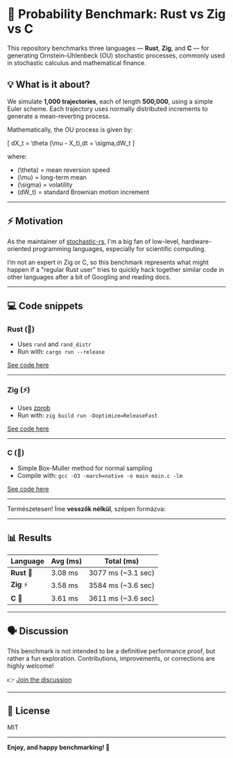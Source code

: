 # 🦀 Probability Benchmark: Rust vs Zig vs C

This repository benchmarks three languages — **Rust**, **Zig**, and **C** — for generating Ornstein–Uhlenbeck (OU) stochastic processes, commonly used in stochastic calculus and mathematical finance.

## 💡 What is it about?

We simulate **1,000 trajectories**, each of length **500,000**, using a simple Euler scheme. Each trajectory uses normally distributed increments to generate a mean-reverting process.

Mathematically, the OU process is given by:

\[
dX_t = \theta (\mu - X_t)\,dt + \sigma\,dW_t
\]

where:
- \(\theta\) = mean reversion speed
- \(\mu\) = long-term mean
- \(\sigma\) = volatility
- \(dW_t\) = standard Brownian motion increment

---

## ⚡ Motivation

As the maintainer of [stochastic-rs](https://github.com/dancixx/stochastic-rs), I'm a big fan of low-level, hardware-oriented programming languages, especially for scientific computing.

I’m not an expert in Zig or C, so this benchmark represents what might happen if a "regular Rust user" tries to quickly hack together similar code in other languages after a bit of Googling and reading docs.

---

## 💻 Code snippets

### Rust (🦀)

- Uses `rand` and `rand_distr`
- Run with: `cargo run --release`

[See code here](./rust_version.rs)

---

### Zig (⚡)

- Uses [zprob](https://github.com/pblischak/zprob)
- Run with: `zig build run -Doptimize=ReleaseFast`

[See code here](./zig_version.zig)

---

### C (👴)

- Simple Box-Muller method for normal sampling
- Compile with: `gcc -O3 -march=native -o main main.c -lm`

[See code here](./c_version.c)

---

Természetesen! Íme **vesszők nélkül**, szépen formázva:

---

## 📊 Results

| Language    | Avg (ms) | Total (ms)          |
| ----------- | -------- | ------------------- |
| **Rust** 🦀 | 3.08 ms  | 3077 ms (\~3.1 sec) |
| **Zig** ⚡   | 3.58 ms  | 3584 ms (\~3.6 sec) |
| **C** 👴    | 3.61 ms  | 3611 ms (\~3.6 sec) |

---

## 🗣️ Discussion

This benchmark is not intended to be a definitive performance proof, but rather a fun exploration. Contributions, improvements, or corrections are highly welcome!

👉 [Join the discussion](https://github.com/rust-dd/probability-benchmark/discussions/1)

---

## 📎 License

MIT

---

**Enjoy, and happy benchmarking! 🚀**
